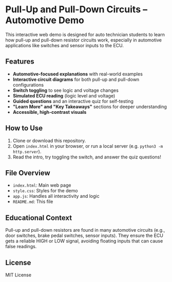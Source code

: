# Pull-Up and Pull-Down Circuits – Automotive Demo

This interactive web demo is designed for auto technician students to learn how pull-up and pull-down resistor circuits work, especially in automotive applications like switches and sensor inputs to the ECU.

## Features
- **Automotive-focused explanations** with real-world examples
- **Interactive circuit diagrams** for both pull-up and pull-down configurations
- **Switch toggling** to see logic and voltage changes
- **Simulated ECU reading** (logic level and voltage)
- **Guided questions** and an interactive quiz for self-testing
- **"Learn More" and "Key Takeaways"** sections for deeper understanding
- **Accessible, high-contrast visuals**

## How to Use
1. Clone or download this repository.
2. Open `index.html` in your browser, or run a local server (e.g. `python3 -m http.server`).
3. Read the intro, try toggling the switch, and answer the quiz questions!

## File Overview
- `index.html`: Main web page
- `style.css`: Styles for the demo
- `app.js`: Handles all interactivity and logic
- `README.md`: This file

## Educational Context
Pull-up and pull-down resistors are found in many automotive circuits (e.g., door switches, brake pedal switches, sensor inputs). They ensure the ECU gets a reliable HIGH or LOW signal, avoiding floating inputs that can cause false readings.

## License
MIT License
